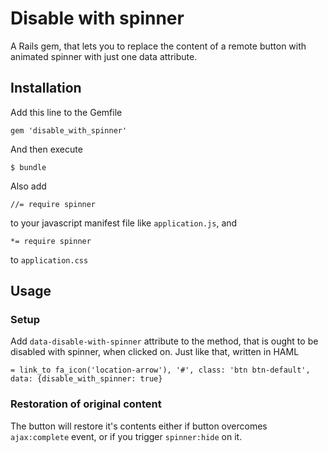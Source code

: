 # Disable with spinner

A Rails gem, that lets you to replace the content of a remote button with animated spinner with just one data attribute.

## Installation

Add this line to the Gemfile
```
gem 'disable_with_spinner'
```

And then execute
```
$ bundle
```

Also add 
```
//= require spinner
```
to your javascript manifest file like `application.js`, and
```
*= require spinner
```
to `application.css`

## Usage
### Setup
Add `data-disable-with-spinner` attribute to the method, that is ought to be disabled with spinner, when clicked on. Just like that, written in HAML
```
= link_to fa_icon('location-arrow'), '#', class: 'btn btn-default', data: {disable_with_spinner: true}
```

### Restoration of original content

The button will restore it's contents either if button overcomes `ajax:complete` event, or if you trigger `spinner:hide` on it.
